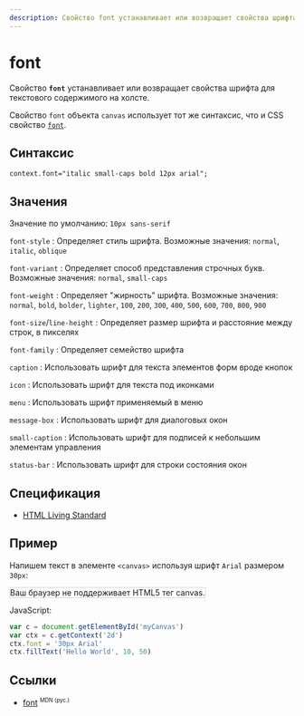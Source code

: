 ```yaml
---
description: Свойство font устанавливает или возвращает свойства шрифта для текстового содержимого на холсте
---
```


# font

Свойство **`font`** устанавливает или возвращает свойства шрифта для текстового содержимого на холсте.

Свойство `font` объекта `canvas` использует тот же синтаксис, что и CSS свойство [`font`](../../css/font.md).

## Синтаксис

```
context.font="italic small-caps bold 12px arial";
```

## Значения

Значение по умолчанию: `10px sans-serif`

`font-style`
: Определяет стиль шрифта. Возможные значения: `normal`, `italic`, `oblique`

`font-variant`
: Определяет способ представления строчных букв. Возможные значения: `normal`, `small-caps`

`font-weight`
: Определяет "жирность" шрифта. Возможные значения: `normal`, `bold`, `bolder`, `lighter`, `100`, `200`, `300`, `400`, `500`, `600`, `700`, `800`, `900`

`font-size`/`line-height`
: Определяет размер шрифта и расстояние между строк, в пикселях

`font-family`
: Определяет семейство шрифта

`caption`
: Использовать шрифт для текста элементов форм вроде кнопок

`icon`
: Использовать шрифт для текста под иконками

`menu`
: Использовать шрифт применяемый в меню

`message-box`
: Использовать шрифт для диалоговых окон

`small-caption`
: Использовать шрифт для подписей к небольшим элементам управления

`status-bar`
: Использовать шрифт для строки состояния окон

## Спецификация

- [HTML Living Standard](https://html.spec.whatwg.org/multipage/canvas.html#dom-context-2d-font)

## Пример

Напишем текст в элементе `<canvas>` используя шрифт `Arial` размером `30px`:

<canvas id="myCanvas" width="300" height="150" style="border:1px solid #d3d3d3;background:#ffffff;">
Ваш браузер не поддерживает HTML5 тег canvas.
</canvas>
<script>
var c=document.getElementById("myCanvas");
var canvOK=1;
try {c.getContext("2d");}
catch (er) {canvOK=0;}
if (canvOK==1){
var c=document.getElementById("myCanvas");
var ctx=c.getContext("2d");
ctx.font="30px Arial";
ctx.fillText("Hello World",10,50);}
</script>

JavaScript:

```js
var c = document.getElementById('myCanvas')
var ctx = c.getContext('2d')
ctx.font = '30px Arial'
ctx.fillText('Hello World', 10, 50)
```

## Ссылки

- [font](https://developer.mozilla.org/ru/docs/Web/API/CanvasRenderingContext2D/font) <sup><small>MDN (рус.)</small></sup>
